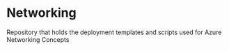 # Networking
Repository that holds the deployment templates and scripts used for Azure Networking Concepts
